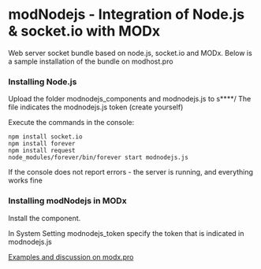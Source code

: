 # modNodejs - Integration of Node.js & socket.io with MODx
Web server socket bundle based on node.js, socket.io and MODx.
Below is a sample installation of the bundle on modhost.pro

### Installing Node.js

Upload the folder modnodejs_components and modnodejs.js to s****/
The file indicates the modnodejs.js token (create yourself)

Execute the commands in the console:

```
npm install socket.io
npm install forever
npm install request
node_modules/forever/bin/forever start modnodejs.js
```
If the console does not report errors - the server is running, and everything works fine

### Installing modNodejs in MODx
Install the component. 

In System Setting modnodejs_token specify the token that is indicated in modnodejs.js



[Examples and discussion on modx.pro](https://modx.pro/development/10998-modnodejs-integrate-nodejs-in-modx/)
